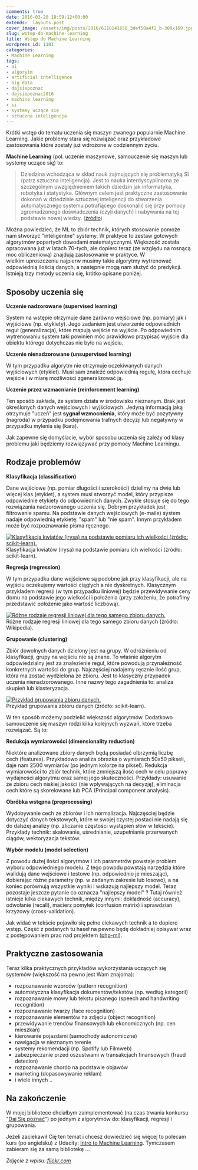 ```yaml
---
comments: true
date: 2016-03-20 19:59:12+00:00
extends: _layouts.post
cover_image: /assets/img/posts/2016/6118141658_3def50a4f2_b-300x169.jpg
slug: wstep-do-machine-learning
title: Wstęp do Machine Learning
wordpress_id: 1181
categories:
- Machine Learning
tags:
- ai
- algorytm
- artificial intelligence
- big data
- dajsiepoznac
- dajsiepoznac2016
- machine learning
- si
- systemy uczące się
- sztuczna inteligencja
---
```


Krótki wstęp do tematu uczenia się maszyn zwanego popularnie Machine Learning. Jakie problemy stara się rozwiązać oraz przykładowe zastosowania które zostały już wdrożone w codziennym życiu.<!-- more -->

**Machine Learning** (pol. uczenie maszynowe, samouczenie się maszyn lub systemy uczące się) to:

>Dziedzina wchodząca w skład nauk zajmujących się problematyką SI (patrz sztuczna inteligencja). Jest to nauka interdyscyplinarna ze szczególnym uwzględnieniem takich dziedzin jak informatyka, robotyka i statystyka. Głównym celem jest praktyczne zastosowanie dokonań w dziedzinie sztucznej inteligencji do stworzenia automatycznego systemu potrafiącego doskonalić się przy pomocy zgromadzonego doświadczenia (czyli danych) i nabywania na tej podstawie nowej wiedzy. ([źródło](https://pl.wikipedia.org/wiki/Uczenie_maszynowe))

Można powiedzieć, że ML to zbiór technik, których stosowanie pomoże nam stworzyć "inteligentne" systemy. W praktyce to zestaw gotowych algorytmów popartych dowodami matematycznymi. Większość została opracowana już w latach 70-tych, ale dopiero teraz (ze względu na rosnącą moc obliczeniową) znajdują zastosowanie w praktyce. W wielkim uproszczeniu najpierw musimy takie algorytmy wytrenować odpowiednią ilością danych, a następnie mogą nam służyć do predykcji. Istnieją trzy metody uczenia się, krótko opisane poniżej.


## Sposoby uczenia się

**Uczenie nadzorowane (supervised learning)**

System na wstępie otrzymuje dane zarówno wejściowe (np. pomiary) jak i wyjściowe (np. etykiety). Jego zadaniem jest utworzenie odpowiednich reguł (generalizacja), które mapują wejście na wyjście. Po odpowiednim wytrenowaniu system taki powinien móc prawidłowo przypisać wyjście dla obiektu którego dotychczas nie było na wejściu.

**Uczenie nienadzorowane (unsupervised learning)**

W tym przypadku algorytm nie otrzymuje oczekiwanych danych wyjściowych (etykiet). Musi sam znaleźć odpowiednią regułę, która cechuje wejście i w miarę możliwości zgeneralizować ją.

**Uczenie przez wzmacnianie (reinforcement learning)**

Ten sposób zakłada, że system działa w środowisku nieznanym. Brak jest określonych danych wejściowych i wyjściowych. Jedyną informacją jaką otrzymuje "uczeń" jest **sygnał wzmocnienia**, który może być pozytywny (nagroda) w przypadku podejmowania trafnych decyzji lub negatywny w przypadku mylenia się (kara).

Jak zapewne się domyślacie, wybór sposobu uczenia się zależy od klasy problemu jaki będziemy rozwiązywać przy pomocy Machine Learningu.


## Rodzaje problemów

**Klasyfikacja (classification)**

Dane wejściowe (np. pomiar długości i szerokości) dzielimy na dwie lub więcej klas (etykiet), a system musi stworzyć model, który przypisze odpowiednie etykiety do odpowiednich danych. Zwykle stosuje się do tego rozwiązania nadzorowanego uczenia się. Dobrym przykładek jest filtrowanie spamu. Na podstawie danych wejściowych (e-maile) system nadaje odpowiednią etykietę: "spam" lub "nie spam". Innym przykładem może być rozpoznawanie pisma ręcznego.

[![Klasyfikacja kwiatów (irysa) na podstawie pomiaru ich wielkości (źródło: scikit-learn).](/assets/img/posts/2016/plot_classification_001.png)](/assets/img/posts/2016/plot_classification_001.png)  
Klasyfikacja kwiatów (irysa) na podstawie pomiaru ich wielkości (źródło: scikit-learn).

**Regresja (regression)**

W tym przypadku dane wejściowe są podobne jak przy klasyfikacji, ale na wyjściu oczekujemy wartości ciągłych a nie dyskretnych. Klasycznym przykładem regresji (w tym przypadku liniowej) będzie przewidywanie ceny domu na podstawie jego wielkości i położenia (przy założeniu, że potrafimy przedstawić położenie jako wartość liczbową).

[![Różne rodzaje regresji liniowej dla tego samego zbioru danych.](/assets/img/posts/2016/1024px-Thiel-Sen_estimator.svg_.png)](/assets/img/posts/2016/1024px-Thiel-Sen_estimator.svg_.png)  
Różne rodzaje regresji liniowej dla tego samego zbioru danych (źródło: Wikipedia).

**Grupowanie (clustering)**

Zbiór dowolnych danych dzielony jest na grupy. W odróżnieniu od klasyfikacji, grupy na wejściu nie są znane. To właśnie algorytm odpowiedzialny jest za znalezienie reguł, które powodują przynależność konkretnych wartości do grup. Najczęściej nadajemy ręcznie ilość grup, która ma zostać wydzielona ze zbioru. Jest to klasyczny przypadek uczenia nienadzorowanego. Inne nazwy tego zagadnienia to: analiza skupień lub klasteryzacja.

[![Przykład grupowania zbioru danych.](/assets/img/posts/2016/plot_mean_shift_001.png)](/assets/img/posts/2016/plot_mean_shift_001.png)  
Przykład grupowania zbioru danych (źródło: scikit-learn).

W ten sposób możemy podzielić większość algorytmów. Dodatkowo samouczenie się maszyn rodzi kilka kolejnych wyzwań, które trzeba rozwiązać. Są to:

**Redukcja wymiarowości (dimensionality reduction)**

Niektóre analizowane zbiory danych będą posiadać olbrzymią liczbę cech (features). Przykładowo analiza obrazka o wymiarach 50x50 pikseli, daje nam 2500 wymiarów (po jednym kolorze na piksel). Redukcja wymiarowości to zbiór technik, które zmniejszą ilość cech w celu poprawy wydajności algorytmu oraz samej jego skuteczności. Przykłady: usuwanie ze zbioru cech niskiej jakości (nie wpływających na decyzję), eliminacja cech które są skorelowane lub PCA (Principal component analysis).

**Obróbka wstępna (preprocessing)**

Wydobywanie cech ze zbiorów i ich normalizacja. Najczęściej będzie dotyczyć danych tekstowych, które w swojej czystej postaci nie nadają się do dalszej analizy (np. zliczanie częstości wystąpień słów w tekście). Przykłady technik: skalowanie, uśrednianie, uzupełnianie przerwanych ciągów, wektoryzacja tekstów.

**Wybór modelu (model selection)**

Z powodu dużej ilości algorytmów i ich parametrów powstaje problem wyboru odpowiedniego modelu. Z tego powodu powstają narzędzia które walidują dane wejściowe i testowe (np. odpowiednio je mieszając), dobierając różne parametry (np. w zadanym zakresie lub losowo), a na koniec porównują wszystkie wyniki i wskazują najlepszy model. Teraz pozostaje jeszcze pytanie co oznacza "najlepszy model" ? Tutaj również istnieje kilka ciekawych technik, między innymi: dokładność (accuracy), odwołanie (recall), macierz pomyłek (confusion matrix) i sprawdzian krzyżowy (cross-validation).

Jak widać w tekście pojawiło się pełno ciekawych technik a to dopiero wstęp. Część z podanych tu haseł na pewno będę dokładniej opisywał wraz z postępowaniem prac nad projektem ([php-ml](https://github.com/php-ai/php-ml)).


## Praktyczne zastosowania

Teraz kilka praktycznych przykładów wykorzystania uczących się systemów (większość na pewno jest Wam znajoma):

  * rozpoznawanie wzorców (pattern recognition)
  * automatyczna klasyfikacja dokumentów/tekstów (np. według kategorii)
  * rozpoznawanie mowy lub tekstu pisanego (speech and handwriting recognition)
  * rozpoznawanie twarzy (face recognition)
  * rozpoznawanie elementów na zdjęciu (object recognition)
  * przewidywanie trendów finansowych lub ekonomicznych (np. cen mieszkań)
  * kierowanie pojazdami (samochody autonomiczne)
  * nawigacja w nieznanym terenie
  * systemy rekomendacji (np. Spotify lub Filmweb)
  * zabezpieczanie przed oszustwami w transakcjach finansowych (fraud detecion)
  * rozpoznawanie chorób na podstawie objawów
  * marketing (dopasowywanie reklam)
  * i wiele innych ..


## Na zakończenie

W mojej bibliotece chciałbym zaimplementować (na czas trwania konkursu "[Daj Się poznać](http://itcraftsman.pl/daj-sie-poznac-2016-zaczynamy/)") po jednym z algorytmów do: klasyfikacji, regresji i grupowania.

Jeżeli zaciekawił Cię ten temat i chcesz dowiedzieć się więcej to polecam kurs (po angielsku) z Udacity: [Intro to Machine Learning](https://www.udacity.com/course/intro-to-machine-learning--ud120). Tymczasem zabieram się za samą bibliotekę ...

*Zdjęcie z wpisu: [flickr.com](https://www.flickr.com/photos/justinlincoln/6118141658)*
